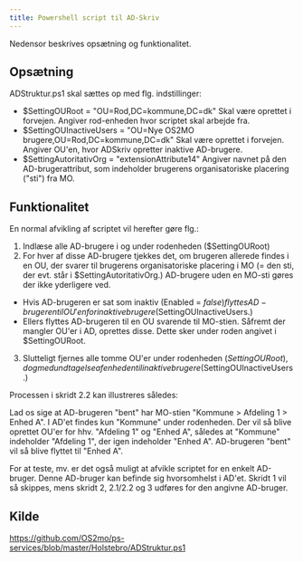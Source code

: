```yaml
---
title: Powershell script til AD-Skriv
---
```


Nedensor beskrives opsætning og funktionalitet.

## Opsætning

ADStruktur.ps1 skal sættes op med flg. indstillinger:

- $SettingOURoot = "OU=Rod,DC=kommune,DC=dk"
Skal være oprettet i forvejen. Angiver rod-enheden hvor scriptet skal arbejde fra.
- $SettingOUInactiveUsers = "OU=Nye OS2MO brugere,OU=Rod,DC=kommune,DC=dk"
Skal være oprettet i forvejen. Angiver OU'en, hvor ADSkriv opretter inaktive AD-brugere.
- $SettingAutoritativOrg = "extensionAttribute14"
Angiver navnet på den AD-brugerattribut, som indeholder brugerens organisatoriske placering ("sti") fra MO.

## Funktionalitet

En normal afvikling af scriptet vil herefter gøre flg.:

1. Indlæse alle AD-brugere i og under rodenheden ($SettingOURoot)
2. For hver af disse AD-brugere tjekkes det, om brugeren allerede findes i en OU, der svarer til brugerens organisatoriske placering i MO (= den sti, der evt. står i $SettingAutoritativOrg.) AD-brugere uden en MO-sti gøres der ikke yderligere ved.
* Hvis AD-brugeren er sat som inaktiv (Enabled = $false) flyttes AD-brugeren til OU'en for inaktive brugere ($SettingOUInactiveUsers.)
* Ellers flyttes AD-brugeren til en OU svarende til MO-stien. Såfremt der mangler OU'er i AD, oprettes disse. Dette sker under roden angivet i $SettingOURoot.
3. Slutteligt fjernes alle tomme OU'er under rodenheden ($SettingOURoot), dog med undtagelse af enheden til inaktive brugere ($SettingOUInactiveUsers.)

Processen i skridt 2.2 kan illustreres således:

Lad os sige at AD-brugeren "bent" har MO-stien "Kommune > Afdeling 1 > Enhed A". I AD'et findes kun "Kommune" under rodenheden. Der vil så blive oprettet OU'er for hhv. "Afdeling 1" og "Enhed A", således at "Kommune" indeholder "Afdeling 1", der igen indeholder "Enhed A". AD-brugeren "bent" vil så blive flyttet til "Enhed A".

For at teste, mv. er det også muligt at afvikle scriptet for en enkelt AD-bruger. Denne AD-bruger kan befinde sig hvorsomhelst i AD'et. Skridt 1 vil så skippes, mens skridt 2, 2.1/2.2 og 3 udføres for den angivne AD-bruger.

## Kilde

https://github.com/OS2mo/ps-services/blob/master/Holstebro/ADStruktur.ps1

